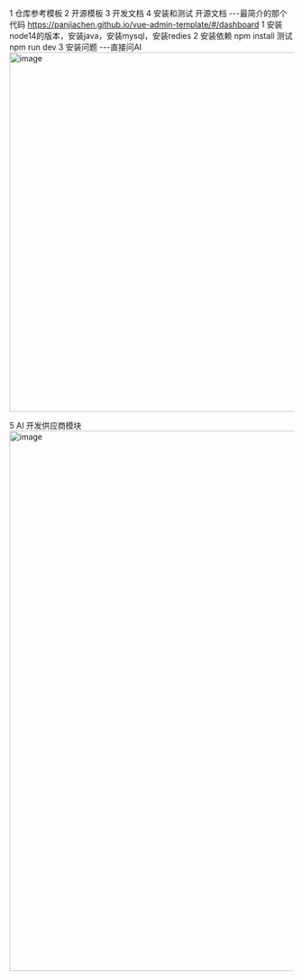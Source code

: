 1 仓库参考模板
2 开源模板
3 开发文档
4 安装和测试 开源文档 ---最简介的那个代码  https://panjiachen.github.io/vue-admin-template/#/dashboard 
1 安装node14的版本，安装java，安装mysql，安装redies
2 安装依赖 npm install 测试 npm run dev
3 安装问题 ---直接问AI
<img width="832" height="637" alt="image" src="https://github.com/user-attachments/assets/02915616-61b1-4c5e-99b9-d1eb7ebd9f8f" />

5 AI 开发供应商模块
<img width="1653" height="958" alt="image" src="https://github.com/user-attachments/assets/15ef1952-88cc-4e76-818c-797fec89a769" />
